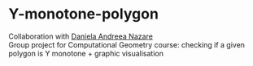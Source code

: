 # Y-monotone-polygon
Collaboration with [Daniela Andreea Nazare](https://github.com/danielanazare)\
Group project for Computational Geometry course: checking if a given polygon is Y monotone + graphic visualisation
